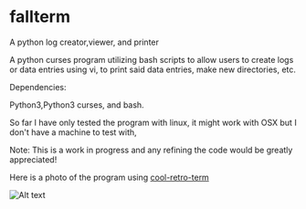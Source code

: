# fallterm
A python log creator,viewer, and printer


A python curses program utilizing  bash scripts to allow users to create logs or data entries using vi,
to print said data entries, make new directories, etc.

Dependencies:

Python3,Python3 curses, and bash.

So far I have only tested the program with linux, it might work with OSX but I don't have a machine to test with,

Note: 
This is a work in progress and any refining the code would be greatly appreciated!


Here is a photo of the program using [cool-retro-term](https://github.com/Swordfish90/cool-retro-term)

![Alt text](https://camo.githubusercontent.com/791cdaefa3a844b77ca09dc0207287307eb5bd7d/687474703a2f2f692e696d6775722e636f6d2f317652557678342e706e67)
